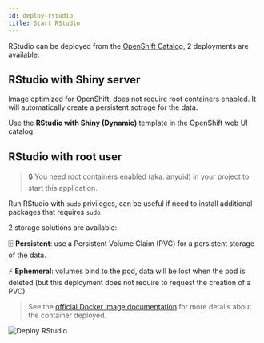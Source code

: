 ```yaml
---
id: deploy-rstudio
title: Start RStudio
---
```


RStudio can be deployed from the [OpenShift Catalog](https://app.dsri.unimaas.nl:8443/console/catalog), 2 deployments are available:

## RStudio with Shiny server

Image optimized for OpenShift, does not require root containers enabled. It will automatically create a persistent sotrage for the data.

Use the **RStudio with Shiny (Dynamic)** template in the OpenShift web UI catalog.

## RStudio with root user

> 🔒 You need root containers enabled (aka. anyuid) in your project to start this application.

Run RStudio with `sudo` privileges, can be useful if need to install additional packages that requires `sudo`

2 storage solutions are available:

🗄️ **Persistent**: use a Persistent Volume Claim (PVC) for a persistent storage of the data.

⚡ **Ephemeral**: volumes bind to the pod, data will be lost when the pod is deleted (but this deployment does not require to request the creation of a PVC)

> See the [official Docker image documentation](https://github.com/rocker-org/rocker/wiki/Using-the-RStudio-image) for more details about the container deployed.

<img src="/dsri-documentation/img/screenshot-deploy-rstudio.png" alt="Deploy RStudio" style="max-width: 100%; max-height: 100%;" />